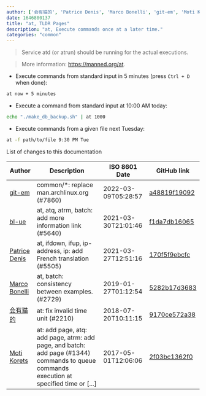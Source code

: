 ```yaml
---
author: ['会有猫的', 'Patrice Denis', 'Marco Bonelli', 'git-em', 'Moti Korets', 'bl-ue']
date: 1646800137
title: "at, TLDR Pages"
description: "at, Execute commands once at a later time."
categories: "common"
---
```

> Service atd (or atrun) should be running for the actual executions.

> More information: <https://manned.org/at>.

- Execute commands from standard input in 5 minutes (press `Ctrl + D` when done):

```bash
at now + 5 minutes
```

- Execute a command from standard input at 10:00 AM today:

```bash
echo "./make_db_backup.sh" | at 1000
```

- Execute commands from a given file next Tuesday:

```bash
at -f path/to/file 9:30 PM Tue
```
List of changes to this documentation


Author | Description | ISO 8601 Date | GitHub link
------|-----|-----|-----
[git-em](mailto:56173216+git-em@users.noreply.github.com) | common/*: replace man.archlinux.org (#7860) | 2022-03-09T05:28:57 | [a48819f19092](https://github.com/tldr-pages/tldr/commit/a48819f19092a82a1faef1f9f105bc1eb27d2df7)
[bl-ue](mailto:54780737+bl-ue@users.noreply.github.com) | at, atq, atrm, batch: add more information link (#5640) | 2021-03-30T21:01:46 | [f1da7db16065](https://github.com/tldr-pages/tldr/commit/f1da7db160655446057cf641b5339d2e9273bb7a)
[Patrice Denis](mailto:patrice.denis@gmail.com) | at, ifdown, ifup, ip-address, ip: add French translation (#5505) | 2021-03-27T12:51:16 | [170f5f9ebcfc](https://github.com/tldr-pages/tldr/commit/170f5f9ebcfca1427d1f70e33387134c09795552)
[Marco Bonelli](mailto:mebeim@users.noreply.github.com) | at, batch: consistency between examples. (#2729) | 2019-01-27T01:12:54 | [5282b17d3683](https://github.com/tldr-pages/tldr/commit/5282b17d3683a4826b3f53eeeec56238a1bb180f)
[会有猫的](mailto:igonejack@gmail.com) | at: fix invalid time unit (#2210) | 2018-07-20T10:11:15 | [9170ce572a38](https://github.com/tldr-pages/tldr/commit/9170ce572a38de4c1fef0b3ee18b75a9bbaec7d6)
[Moti Korets](mailto:moti@practitest.com) | at: add page, atq: add page, atrm: add page, and batch: add page (#1344) commands to queue commands execution at specified time or [...] | 2017-05-01T12:06:06 | [2f03bc1362f0](https://github.com/tldr-pages/tldr/commit/2f03bc1362f0eb861cc3a1c4abbd4bce546b8994)

